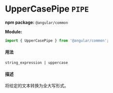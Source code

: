 # UpperCasePipe `PIPE`
**npm package:** `@angular/common`

**Module:**
```javascript
import { UpperCasePipe } from '@angular/common';
```

#### 用法
`string_expression | uppercase`

#### 描述
将给定的文本转换为全大写形式。